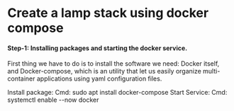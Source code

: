 # Create a lamp stack using docker compose 

#### Step-1: Installing packages and starting the docker service.
        
First thing we have to do is to install the software we need: 
Docker itself, and Docker-compose, which is an utility that let us easily organize multi-container applications using yaml configuration files. 

Install package:
                    Cmd: sudo apt install  docker-compose
Start Service:
                    Cmd: systemctl enable --now docker
